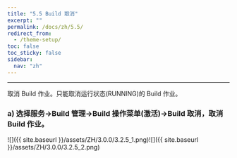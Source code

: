 ```yaml
---
title: "5.5 Build 取消"
excerpt: ""
permalink: /docs/zh/5.5/
redirect_from:
  - /theme-setup/
toc: false
toc_sticky: false
sidebar:
  nav: "zh"
---
```


---
取消 Build 作业。只能取消运行状态(RUNNING)的 Build 作业。

### a\) 选择服务→Build 管理→Build 操作菜单(激活)→Build 取消，取消 Build 作业。
![]({{ site.baseurl }}/assets/ZH/3.0.0/3.2.5_1.png)![]({{ site.baseurl }}/assets/ZH/3.0.0/3.2.5_2.png)

